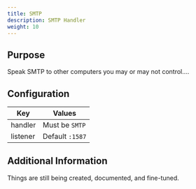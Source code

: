 ```yaml
---
title: SMTP
description: SMTP Handler
weight: 10
---
```


## Purpose

Speak SMTP to other computers you may or may not control....

## Configuration

| Key                   | Values          |
|-----------------------|-----------------|
| handler               | Must be `SMTP`  |
| listener              | Default `:1587` |

## Additional Information

Things are still being created, documented, and fine-tuned.
